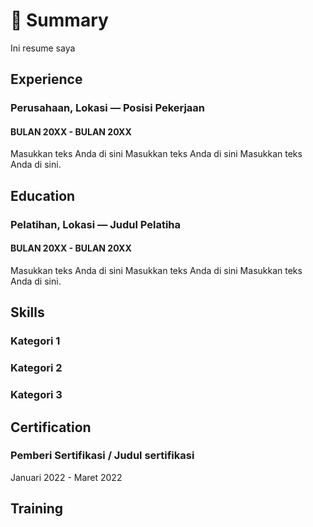 # 📝 Summary

Ini resume saya

## Experience

### Perusahaan, Lokasi — Posisi Pekerjaan

#### BULAN 20XX - BULAN 20XX

Masukkan teks Anda di sini Masukkan teks Anda di sini Masukkan teks Anda di sini.

## Education

### Pelatihan, Lokasi — Judul Pelatiha

#### BULAN 20XX - BULAN 20XX

Masukkan teks Anda di sini Masukkan teks Anda di sini Masukkan teks Anda di sini.

## Skills

### Kategori 1

### Kategori 2

### Kategori 3

## Certification

### Pemberi Sertifikasi / Judul sertifikasi

Januari 2022 - Maret 2022

## Training

